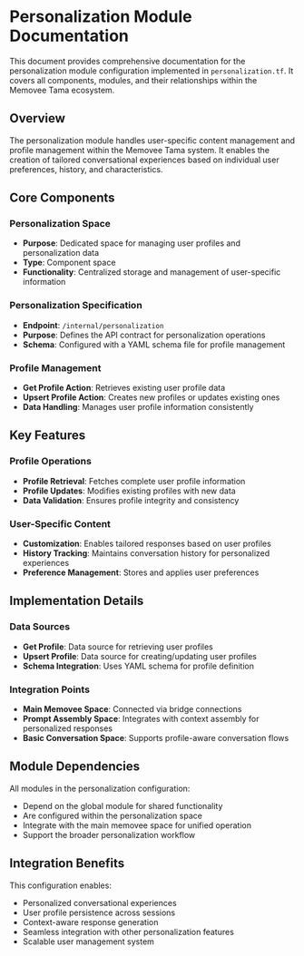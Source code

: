 # Personalization Module Documentation

This document provides comprehensive documentation for the personalization module configuration implemented in `personalization.tf`. It covers all components, modules, and their relationships within the Memovee Tama ecosystem.

## Overview

The personalization module handles user-specific content management and profile management within the Memovee Tama system. It enables the creation of tailored conversational experiences based on individual user preferences, history, and characteristics.

## Core Components

### Personalization Space
- **Purpose**: Dedicated space for managing user profiles and personalization data
- **Type**: Component space
- **Functionality**: Centralized storage and management of user-specific information

### Personalization Specification
- **Endpoint**: `/internal/personalization`
- **Purpose**: Defines the API contract for personalization operations
- **Schema**: Configured with a YAML schema file for profile management

### Profile Management
- **Get Profile Action**: Retrieves existing user profile data
- **Upsert Profile Action**: Creates new profiles or updates existing ones
- **Data Handling**: Manages user profile information consistently

## Key Features

### Profile Operations
- **Profile Retrieval**: Fetches complete user profile information
- **Profile Updates**: Modifies existing profiles with new data
- **Data Validation**: Ensures profile integrity and consistency

### User-Specific Content
- **Customization**: Enables tailored responses based on user profiles
- **History Tracking**: Maintains conversation history for personalized experiences
- **Preference Management**: Stores and applies user preferences

## Implementation Details

### Data Sources
- **Get Profile**: Data source for retrieving user profiles
- **Upsert Profile**: Data source for creating/updating user profiles
- **Schema Integration**: Uses YAML schema for profile definition

### Integration Points
- **Main Memovee Space**: Connected via bridge connections
- **Prompt Assembly Space**: Integrates with context assembly for personalized responses
- **Basic Conversation Space**: Supports profile-aware conversation flows

## Module Dependencies

All modules in the personalization configuration:
- Depend on the global module for shared functionality
- Are configured within the personalization space
- Integrate with the main memovee space for unified operation
- Support the broader personalization workflow

## Integration Benefits

This configuration enables:
- Personalized conversational experiences
- User profile persistence across sessions
- Context-aware response generation
- Seamless integration with other personalization features
- Scalable user management system